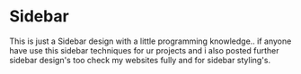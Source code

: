 # Sidebar

This is just a Sidebar design with a little programming knowledge.. if anyone have use this sidebar techniques for ur projects and i also posted further sidebar design's too check my websites fully and for sidebar styling's.
